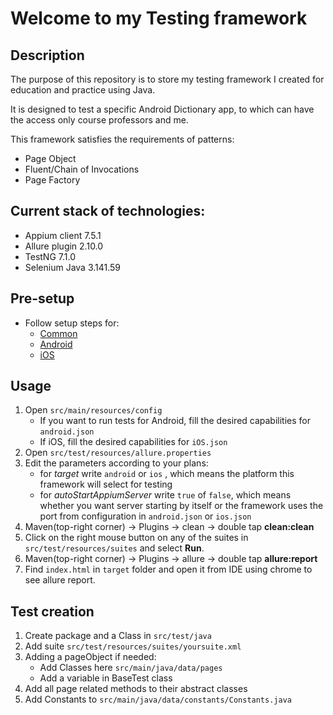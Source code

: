 # Welcome to my Testing framework

## Description

The purpose of this repository is to store my testing framework I created for education and practice using Java.

It is designed to test a specific Android Dictionary app, to which can have the access only course professors and me.

This framework satisfies the requirements of patterns:

- Page Object
- Fluent/Chain of Invocations
- Page Factory

## Current stack of technologies:

- Appium client 7.5.1
- Allure plugin 2.10.0
- TestNG 7.1.0
- Selenium Java 3.141.59


## Pre-setup

- Follow setup steps for:
    - [Common](https://automationhacks.io/slides/2021/appium-conf/hello-appium-writing-your-first-tests/04-common-libraries/)
    - [Android](https://automationhacks.io/slides/2021/appium-conf/hello-appium-writing-your-first-tests/05-setup-for-android/)
    - [iOS](https://automationhacks.io/slides/2021/appium-conf/hello-appium-writing-your-first-tests/09-setup-for-ios/)

## Usage

1. Open `src/main/resources/config`
    - If you want to run tests for Android, fill the desired capabilities for `android.json`
    - If iOS,  fill the desired capabilities for `iOS.json`
2. Open `src/test/resources/allure.properties`
3. Edit the parameters according to your plans:
    - for _target_ write `android` or `ios` , which means the platform this framework will select for testing
    - for _autoStartAppiumServer_ write `true` of `false`, which means whether you want server starting by itself or the framework uses the port from configuration in `android.json` or `ios.json`
4. Maven(top-right corner) -> Plugins -> clean -> double tap **clean:clean**
5. Click on the right mouse button on any of the suites in `src/test/resources/suites` and select **Run**.
6. Maven(top-right corner) -> Plugins -> allure -> double tap **allure:report**
7. Find `index.html` in `target` folder and open it from IDE using chrome to see allure report.

## Test creation

1. Create package and a Class in `src/test/java`
2. Add suite `src/test/resources/suites/yoursuite.xml`
3. Adding a pageObject if needed:
    - Add Classes here `src/main/java/data/pages`
    - Add a variable in BaseTest class
4. Add all page related methods to their abstract classes
5. Add Constants to `src/main/java/data/constants/Constants.java`
